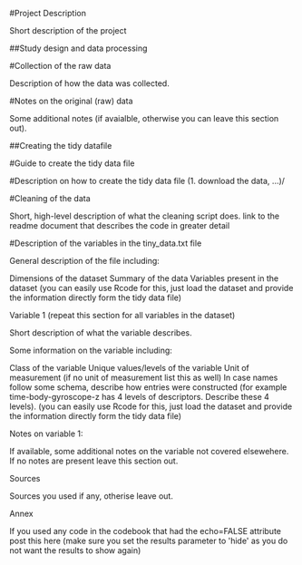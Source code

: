 #Project Description

Short description of the project

##Study design and data processing

#Collection of the raw data

Description of how the data was collected.

#Notes on the original (raw) data

Some additional notes (if avaialble, otherwise you can leave this section out).

##Creating the tidy datafile

#Guide to create the tidy data file

#Description on how to create the tidy data file (1. download the data, ...)/

#Cleaning of the data

Short, high-level description of what the cleaning script does. link to the readme document that describes the code in greater detail

#Description of the variables in the tiny_data.txt file

General description of the file including:

Dimensions of the dataset
Summary of the data
Variables present in the dataset
(you can easily use Rcode for this, just load the dataset and provide the information directly form the tidy data file)

Variable 1 (repeat this section for all variables in the dataset)

Short description of what the variable describes.

Some information on the variable including:

Class of the variable
Unique values/levels of the variable
Unit of measurement (if no unit of measurement list this as well)
In case names follow some schema, describe how entries were constructed (for example time-body-gyroscope-z has 4 levels of descriptors. Describe these 4 levels).
(you can easily use Rcode for this, just load the dataset and provide the information directly form the tidy data file)

Notes on variable 1:

If available, some additional notes on the variable not covered elsewehere. If no notes are present leave this section out.

Sources

Sources you used if any, otherise leave out.

Annex

If you used any code in the codebook that had the echo=FALSE attribute post this here (make sure you set the results parameter to 'hide' as you do not want the results to show again)
